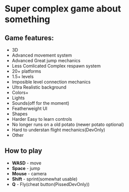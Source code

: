 # Super complex game about something

## Game features:
  * 3D
  * Advanced movement system
  * Advanced Great jump mechanics
  * Less Comlicated Complex respawn system
  * 20+ platforms
  * 1.5+ levels
  * Imposible level connection mechanics
  * Ultra Realistic background
  * Colors+
  * Lights
  * Sounds(off for the moment)
  * Featherweight UI
  * Shapes
  * Harder Easy to learn controls
  * No longer runs on a old potato (newer potato optional)
  * Hard to understan flight mechanics(DevOnly)
  * Other

## How to play
  * **WASD** - move
  * **Space** - jump
  * **Mouse** - camera
  * **Shift** - sprint(somewhat usable)
  * **Q** - Fly(cheat button(PissedDevOnly))
  
